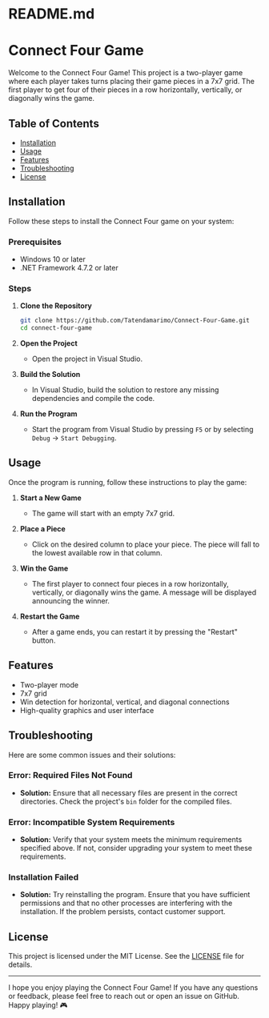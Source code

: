 # README.md

# Connect Four Game

Welcome to the Connect Four Game! This project is a two-player game where each player takes turns placing their game pieces in a 7x7 grid. The first player to get four of their pieces in a row horizontally, vertically, or diagonally wins the game.

## Table of Contents

- [Installation](#installation)
- [Usage](#usage)
- [Features](#features)
- [Troubleshooting](#troubleshooting)
- [License](#license)

## Installation

Follow these steps to install the Connect Four game on your system:

### Prerequisites

- Windows 10 or later
- .NET Framework 4.7.2 or later

### Steps

1. **Clone the Repository**
   ```sh
   git clone https://github.com/Tatendamarimo/Connect-Four-Game.git
   cd connect-four-game
   ```

2. **Open the Project**
   - Open the project in Visual Studio.

3. **Build the Solution**
   - In Visual Studio, build the solution to restore any missing dependencies and compile the code.

4. **Run the Program**
   - Start the program from Visual Studio by pressing `F5` or by selecting `Debug` -> `Start Debugging`.

## Usage

Once the program is running, follow these instructions to play the game:

1. **Start a New Game**
   - The game will start with an empty 7x7 grid.

2. **Place a Piece**
   - Click on the desired column to place your piece. The piece will fall to the lowest available row in that column.

3. **Win the Game**
   - The first player to connect four pieces in a row horizontally, vertically, or diagonally wins the game. A message will be displayed announcing the winner.

4. **Restart the Game**
   - After a game ends, you can restart it by pressing the "Restart" button.

## Features

- Two-player mode
- 7x7 grid
- Win detection for horizontal, vertical, and diagonal connections
- High-quality graphics and user interface

## Troubleshooting

Here are some common issues and their solutions:

### Error: Required Files Not Found

- **Solution:** Ensure that all necessary files are present in the correct directories. Check the project's `bin` folder for the compiled files.

### Error: Incompatible System Requirements

- **Solution:** Verify that your system meets the minimum requirements specified above. If not, consider upgrading your system to meet these requirements.

### Installation Failed

- **Solution:** Try reinstalling the program. Ensure that you have sufficient permissions and that no other processes are interfering with the installation. If the problem persists, contact customer support.

## License

This project is licensed under the MIT License. See the [LICENSE](LICENSE) file for details.

---

I hope you enjoy playing the Connect Four Game! If you have any questions or feedback, please feel free to reach out or open an issue on GitHub. Happy playing! 🎮
